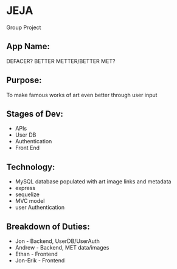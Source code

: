 # JEJA
Group Project

## App Name:
DEFACER?
BETTER METTER/BETTER MET?

## Purpose:
To make famous works of art even better through user input

## Stages of Dev:
* APIs
* User DB
* Authentication
* Front End

## Technology:
* MySQL database populated with art image links and metadata
* express
* sequelize
* MVC model
* user Authentication

## Breakdown of Duties:
* Jon - Backend, UserDB/UserAuth
* Andrew - Backend, MET data/images
* Ethan - Frontend
* Jon-Erik - Frontend
